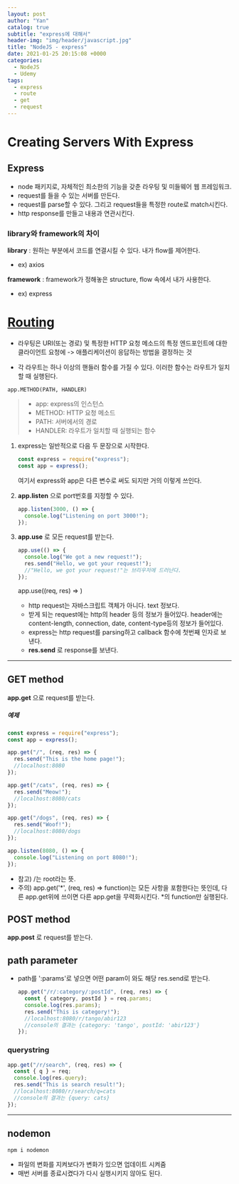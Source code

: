 ```yaml
---
layout: post
author: "Yan"
catalog: true
subtitle: "express에 대해서"
header-img: "img/header/javascript.jpg"
title: "NodeJS - express"
date: 2021-01-25 20:15:08 +0000
categories:
  - NodeJS
  - Udemy
tags:
  - express
  - route
  - get
  - request
---
```


# Creating Servers With Express

## Express

- node 패키지로, 자체적인 최소한의 기능을 갖춘 라우팅 및 미들웨어 웹 프레임워크.
- request를 들을 수 있는 서버를 만든다.
- request를 parse할 수 있다. 그리고 request들을 특정한 route로 match시킨다.
- http response를 만들고 내용과 연관시킨다.

### library와 framework의 차이

**library** : 원하는 부분에서 코드를 연결시킬 수 있다. 내가 flow를 제어한다.

- ex) axios<br>

**framework** : framework가 정해놓은 structure, flow 속에서 내가 사용한다.

- ex) express

# [Routing](https://expressjs.com/ko/starter/basic-routing.html)

- 라우팅은 URI(또는 경로) 및 특정한 HTTP 요청 메소드의 특정 엔드포인트에 대한 클라이언트 요청에 -> 애플리케이션이 응답하는 방법을 결정하는 것

- 각 라우트는 하나 이상의 핸들러 함수를 가질 수 있다. 이러한 함수는 라우트가 일치할 때 실행된다.

`app.METHOD(PATH, HANDLER)`

> - app: express의 인스턴스<br>
> - METHOD: HTTP 요청 메소드<br>
> - PATH: 서버에서의 경로<br>
> - HANDLER: 라우트가 일치할 때 실행되는 함수

1. express는 일반적으로 다음 두 문장으로 시작한다.

   ```javascript
   const express = require("express");
   const app = express();
   ```

   여기서 express와 app은 다른 변수로 써도 되지만 거의 이렇게 쓰인다.

2. **app.listen** 으로 port번호를 지정할 수 있다.

   ```javascript
   app.listen(3000, () => {
     console.log("Listening on port 3000!");
   });
   ```

3. **app.use** 로 모든 request를 받는다.
   ```javascript
   app.use(() => {
     console.log("We got a new request!");
     res.send("Hello, we got your request!");
     //"Hello, we got your request!"는 브리우저에 드러난다.
   });
   ```
   app.use((req, res) => )
   - http request는 자바스크립트 객체가 아니다. text 정보다.
   - 받게 되는 request에는 http의 header 등의 정보가 들어있다. header에는 content-length, connection, date, content-type등의 정보가 들어있다.
   - express는 http request를 parsing하고 callback 함수에 첫번째 인자로 보낸다.
   - **res.send** 로 response를 보낸다.

---

## GET method

**app.get** 으로 request를 받는다.

##### 예제

```javascript
const express = require("express");
const app = express();

app.get("/", (req, res) => {
  res.send("This is the home page!");
  //localhost:8080
});

app.get("/cats", (req, res) => {
  res.send("Meow!");
  //localhost:8080/cats
});

app.get("/dogs", (req, res) => {
  res.send("Woof!");
  //localhost:8080/dogs
});

app.listen(8080, () => {
  console.log("Listening on port 8080!");
});
```

- 참고) /는 root라는 뜻.
- 주의) app.get('*', (req, res) => function)는 모든 사항을 포함한다는 뜻인데, 다른 app.get위에 쓰이면 다른 app.get을 무력화시킨다. *의 function만 실행된다.

## POST method

**app.post** 로 request를 받는다.

## path parameter

- path를 ':params'로 넣으면 어떤 param이 와도 해당 res.send로 받는다.
  ```javascript
  app.get("/r/:category/:postId", (req, res) => {
    const { category, postId } = req.params;
    console.log(res.params);
    res.send("This is category!");
    //localhost:8080/r/tango/abir123
    //console의 결과는 {category: 'tango', postId: 'abir123'}
  });
  ```

### querystring

```javascript
app.get("/r/search", (req, res) => {
  const { q } = req;
  console.log(res.query);
  res.send("This is search result!");
  //localhost:8080/r/search/q=cats
  //console의 결과는 {query: cats}
});
```

---

## nodemon

`npm i nodemon`

- 파일의 변화를 지켜보다가 변화가 있으면 업데이트 시켜줌
- 매번 서버를 종료시켰다가 다시 실행시키지 않아도 된다.
